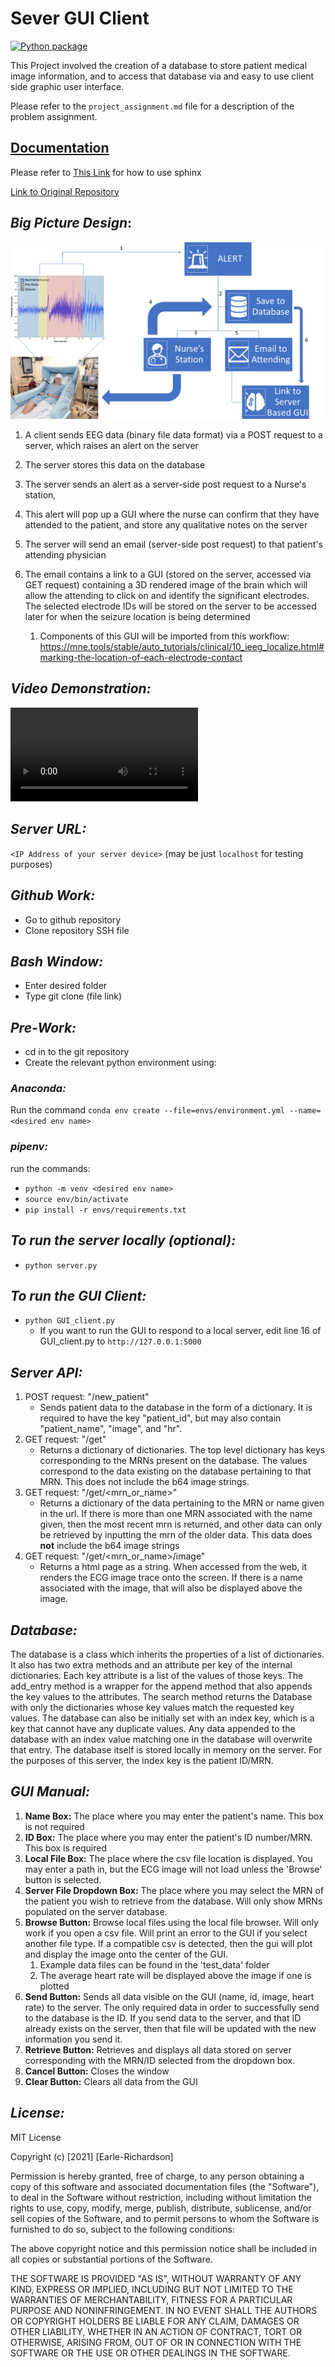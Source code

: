 # Sever GUI Client

[![Python package](https://github.com/BME547-Fall2021/final-project-richardson/actions/workflows/python-package.yml/badge.svg)](https://github.com/BME547-Fall2021/final-project-richardson/actions/workflows/python-package.yml)

This Project involved the creation of a database to store patient medical image information, and to access that database via and easy to use client side graphic user interface.

Please refer to the `project_assignment.md` file for a description of the problem assignment. 

## [Documentation](https://aaronearlerichardson.github.io/Server_gui_client/)

Please refer to [This Link](https://github.com/dward2/BME547/blob/main/Lectures/sphinx.md) for how to use sphinx 

[Link to Original Repository](https://github.com/BME547-Fall2021/final-project-richardson-reyes)

## _Big Picture Design_:

![Server_design](images/img.png)

1. A client sends EEG data (binary file data format) via a POST request to a server, which raises an alert on the server

2. The server stores this data on the database

3. The server sends an alert as a server-side post request to a Nurse's station, 

4. This alert will pop up a GUI where the nurse can confirm that they have attended to the patient, and store any qualitative notes on the server

5. The server will send an email (server-side post request) to that patient's attending physician

6. The email contains a link to a GUI (stored on the server, accessed via GET request) containing a 3D rendered image of the brain which will allow the attending to click on and identify the significant electrodes. The selected electrode IDs will be stored on the server to be accessed later for when the seizure location is being determined

   1. Components of this GUI will be imported from this workflow: https://mne.tools/stable/auto_tutorials/clinical/10_ieeg_localize.html#marking-the-location-of-each-electrode-contact

## _Video Demonstration:_

![video_demonstration](images/Gui_demonstration.mp4)

## _Server URL:_ 
`<IP Address of your server device>` (may be just `localhost` for testing purposes)
## _Github Work:_
* Go to github repository
* Clone repository SSH file 
## _Bash Window:_
* Enter desired folder
* Type git clone (file link)
## _Pre-Work:_
* cd in to the git repository
* Create the relevant python environment using:
### _Anaconda:_
Run the command `conda env create --file=envs/environment.yml --name=<desired env name>`
### _pipenv:_
run the commands:
* `python -m venv <desired env name>`
* `source env/bin/activate`
* `pip install -r envs/requirements.txt`
## _To run the server locally (optional):_
* `python server.py`
## _To run the GUI Client:_
* `python GUI_client.py`
  * If you want to run the GUI to respond to a local server, edit line 16 of GUI_client.py to `http://127.0.0.1:5000`
## _Server API:_
1) POST request: "/new_patient"
    * Sends patient data to the database in the form of a dictionary. It is required to have the key "patient_id", but may also contain "patient_name", "image", and "hr".
2) GET request: "/get"
    * Returns a dictionary of dictionaries. The top level dictionary has keys corresponding to the MRNs present on the database. The values correspond to the data existing on the database pertaining to that MRN. This does not include the b64 image strings.
3) GET request: "/get/<mrn_or_name>"
    * Returns a dictionary of the data pertaining to the MRN or name given in the url. If there is more than one MRN associated with the name given, then the most recent mrn is returned, and other data can only be retrieved by inputting the mrn of the older data. This data does __not__ include the b64 image strings
4) GET request: "/get/<mrn_or_name>/image"
    * Returns a html page as a string. When accessed from the web, it renders the ECG image trace onto the screen. If there is a name associated with the image, that will also be displayed above the image.
## _Database:_
The database is a class which inherits the properties of a list of dictionaries. It also has two extra methods and an attribute per key of the internal dictionaries. Each key attribute is a list of the values of those keys. The add_entry method is a wrapper for the append method that also appends the key values to the attributes. The search method returns the Database with only the dictionaries whose key values match the requested key values. The database can also be initially set with an index key, which is a key that cannot have any duplicate values. Any data appended to the database with an index value matching one in the database will overwrite that entry. The database itself is stored locally in memory on the server. For the purposes of this server, the index key is the patient ID/MRN.
## _GUI Manual:_
1) __Name Box:__ The place where you may enter the patient's name. This box is not required
2) __ID Box:__ The place where you may enter the patient's ID number/MRN. This box is required
3) __Local File Box:__ The place where the csv file location is displayed. You may enter a path in, but the ECG image will not load unless the 'Browse' button is selected.
4) __Server File Dropdown Box:__ The place where you may select the MRN of the patient you wish to retrieve from the database. Will only show MRNs populated on the server database.
5) __Browse Button:__ Browse local files using the local file browser. Will only work if you open a csv file. Will print an error to the GUI if you select another file type. If a compatible csv is detected, then the gui will plot and display the image onto the center of the GUI. 
   1) Example data files can be found in the 'test_data' folder
   2) The average heart rate will be displayed above the image if one is plotted
6) __Send Button:__ Sends all data visible on the GUI (name, id, image, heart rate) to the server. The only required data in order to successfully send to the database is the ID. If you send data to the server, and that ID already exists on the server, then that file will be updated with the new information you send it.
7) __Retrieve Button:__ Retrieves and displays all data stored on server corresponding with the MRN/ID selected from the dropdown box.
8) __Cancel Button:__ Closes the window
9) __Clear Button:__ Clears all data from the GUI
## _License:_
MIT License

Copyright (c) [2021] [Earle-Richardson]

Permission is hereby granted, free of charge, to any person obtaining a copy
of this software and associated documentation files (the "Software"), to deal
in the Software without restriction, including without limitation the rights
to use, copy, modify, merge, publish, distribute, sublicense, and/or sell
copies of the Software, and to permit persons to whom the Software is
furnished to do so, subject to the following conditions:

The above copyright notice and this permission notice shall be included in all
copies or substantial portions of the Software.

THE SOFTWARE IS PROVIDED "AS IS", WITHOUT WARRANTY OF ANY KIND, EXPRESS OR
IMPLIED, INCLUDING BUT NOT LIMITED TO THE WARRANTIES OF MERCHANTABILITY,
FITNESS FOR A PARTICULAR PURPOSE AND NONINFRINGEMENT. IN NO EVENT SHALL THE
AUTHORS OR COPYRIGHT HOLDERS BE LIABLE FOR ANY CLAIM, DAMAGES OR OTHER
LIABILITY, WHETHER IN AN ACTION OF CONTRACT, TORT OR OTHERWISE, ARISING FROM,
OUT OF OR IN CONNECTION WITH THE SOFTWARE OR THE USE OR OTHER DEALINGS IN THE
SOFTWARE.
